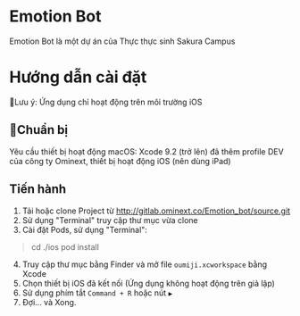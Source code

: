 ﻿# Emotion Bot

Emotion Bot là một dự án của Thực thực sinh Sakura Campus


# Hướng dẫn cài đặt

Lưu ý: Ứng dụng chỉ hoạt động trên môi trường iOS

## Chuẩn bị

Yêu cầu thiết bị hoạt động macOS: Xcode 9.2 (trở lên) đã thêm profile DEV của công ty Ominext, thiết bị hoạt động iOS (nên dùng iPad)

## Tiến hành

1. Tải hoặc clone Project từ http://gitlab.ominext.co/Emotion_bot/source.git
2. Sử dụng "Terminal" truy cập thư mục vừa clone
3. Cài đặt Pods, sử dụng "Terminal":
 >cd ./ios
> pod install
 4. Truy cập thư mục bằng Finder và mở file ``oumiji.xcworkspace`` bằng Xcode
 5. Chọn thiết bị iOS đã kết nối (Ứng dụng không hoạt động trên giả lập)
 6. Sử dụng phím tắt ``Command + R`` hoặc nút ``▶︎``
 7. Đợi... và Xong.

